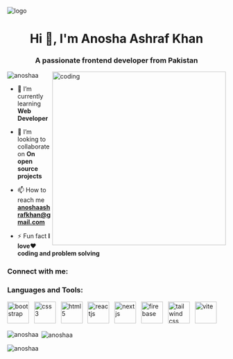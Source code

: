![logo](https://github.com/Anoshaa/Anoshaa/blob/main/github%20bannner.png)
<h1 align="center">Hi 👋, I'm Anosha Ashraf Khan</h1>
<h3 align="center">A passionate frontend developer from Pakistan</h3>

<img align="right" alt="coding" width="400" src="https://t4.ftcdn.net/jpg/09/92/36/67/360_F_992366799_RZ2ZKBEEL50fnwcHDxlrt6jSCb6lAg2a.jpg">

<p align="left"> <img src="https://komarev.com/ghpvc/?username=anoshaa&label=Profile%20views&color=0e75b6&style=flat" alt="anoshaa" /> </p>

- 🌱 I’m currently learning **Web Developer**

- 👯 I’m looking to collaborate on **On open source projects**

- 📫 How to reach me **anoshaashrafkhan@gmail.com**

- ⚡ Fun fact **I love❤️coding and problem solving**

<h3 align="left">Connect with me:</h3>
<p align="left">
</p>

<h3 align="left">Languages and Tools:</h3>
<p align="left">
 <img src="https://encrypted-tbn0.gstatic.com/images?q=tbn:ANd9GcQF0xpUcu8vdYNU_tg6akKtnP4Fnb6byUEGKA&s" alt="bootstrap" width="50" height="50"/> &nbsp;
  <img src="https://encrypted-tbn0.gstatic.com/images?q=tbn:ANd9GcTDnQyPzKZsXzhEaOdTxqnzjUljfQApEKPIDg&s" alt="css3" width="50" height="50"/> &nbsp;
  <img src="https://encrypted-tbn0.gstatic.com/images?q=tbn:ANd9GcTYk594AhSKw5Eb3iHkPHs_XmpCqaRVgu0mvg&s" alt="html5" width="50" height="50"/> &nbsp;
  <img src="https://static-00.iconduck.com/assets.00/react-original-wordmark-icon-840x1024-vhmauxp6.png" alt="reactjs" width="50" height="50"/> &nbsp;
  <img src="https://i.pinimg.com/736x/4a/2b/e7/4a2be73b1e2efb44355436c40bf496dd.jpg" alt="nextjs" width="50" height="50"/> &nbsp;
  <img src="https://firebase.google.com/static/images/brand-guidelines/logo-vertical.png" alt="firebase" width="50" height="50"/> &nbsp;
  <img src="https://media.licdn.com/dms/image/D5612AQGgOrcWyxT6fg/article-cover_image-shrink_600_2000/0/1662446193162?e=2147483647&v=beta&t=MUUJpU6L5cULlw5e_0qICQZOiNeFyGCqoOSoCNsIBrg" alt="tailwind css" width="50" height="50"/> &nbsp;
  <img src="https://encrypted-tbn0.gstatic.com/images?q=tbn:ANd9GcRc4XOdTwDFjrNDoRbCH2vDqCNCKD9u8zVr_g&s" alt="vite" width="50" height="50"/> &nbsp;







</p>

<p><img align="left" src="https://github-readme-stats.vercel.app/api/top-langs?username=anoshaa&show_icons=true&locale=en&layout=compact" alt="anoshaa" /></p>

<p>&nbsp;<img align="center" src="https://github-readme-stats.vercel.app/api?username=anoshaa&show_icons=true&locale=en" alt="anoshaa" /></p>

<p><img align="center" src="https://github-readme-streak-stats.herokuapp.com/?user=anoshaa&" alt="anoshaa" /></p>




<!---
Anoshaa/Anoshaa is a ✨ special ✨ repository because its `README.md` (this file) appears on your GitHub profile.
You can click the Preview link to take a look at your changes.
--->

